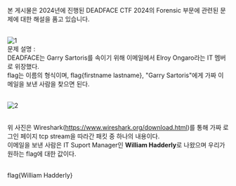 본 게시물은 2024년에 진행된 DEADFACE CTF 2024의 Forensic 부문에 관련된 문제에 대한 해설을 품고 있습니다.<br><br>


![1](https://github.com/user-attachments/assets/06324272-ded7-4f1e-9a14-3f350cead510)<br>
문제 설명 : <br>
DEADFACE는 Garry Sartoris를 속이기 위해 이메일에서 Elroy Ongaro라는 IT 멤버로 위장했다.<br>
flag는 이름의 형식이며, flag{firstname lastname}, "Garry Sartoris"에게 가짜 이메일을 보낸 사람을 찾으면 된다.<br><br>

![2](https://github.com/user-attachments/assets/b54fa832-bfdb-4241-8180-fb50fb8703d4)<br><br>

위 사진은 Wireshark(https://www.wireshark.org/download.html)를 통해 가짜 로그인 페이지 tcp stream을 따라간 패킷 중 하나의 내용이다.<br>
이메일을 보낸 사람은 IT Suport Manager인 **William Hadderly**로 나왔으며 우리가 원하는 flag에 대한 값이다.<br><br>

flag{William Hadderly}
